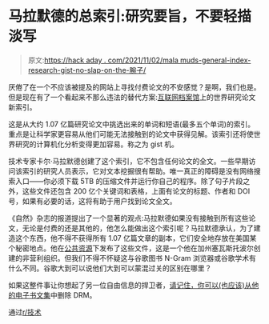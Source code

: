 # 马拉默德的总索引:研究要旨，不要轻描淡写

> 原文:[https://hack aday . com/2021/11/02/mala muds-general-index-research-gist-no-slap-on-the-腕子/](https://hackaday.com/2021/11/02/malamuds-general-index-research-gist-no-slap-on-the-wrist/)

厌倦了在一个不应该被提及的网站上寻找付费论文的不安感觉？是啊，我们也是。但是现在有了一个看起来不那么违法的替代方案:[互联网档案馆](https://archive.org/details/GeneralIndex)上的世界研究论文新索引。

这是从大约 1.07 亿篇研究论文中挑选出来的单词和短语(最多五个单词)的索引。重点是让科学家更容易从他们可能无法接触到的论文中获得见解。该索引还将使世界研究的计算机化分析变得更加容易。称之为 gist 机。

技术专家卡尔·马拉默德创建了这个索引，它不包含任何论文的全文。一些早期访问该索引的研究人员表示，它对文本挖掘很有帮助。唯一真正的障碍是没有网络搜索入口——你必须下载 5TB 的压缩文件并运行你自己的程序。除了句子片段之外，这些文件还包含 200 亿个关键词和表格，上面有论文的标题、作者和 DOI 号，如果有必要的话，这将有助于用户找到论文全文。

《自然》杂志的报道提出了一个显著的观点:马拉默德如果没有接触到所有这些论文，无论是付费的还是其他的，他怎么能做出这个索引呢？马拉默德承认，为了建造这个东西，他不得不获得所有 1.07 亿篇文章的副本，它们安全地存放在美国某个秘密地点。他在[公共资源](https://public.resource.org/about/)下发布了这些文件，这是一个他在加州塞瓦斯托波尔创建的非营利组织。但我们不得不怀疑这与谷歌图书 N-Gram 浏览器或谷歌学术有什么不同。谷歌大到可以说他们大到可以蒙混过关的区别在哪里？

如果这整件事让你想起了另一位自由信息的捍卫者，[请记住，你可以(也应该)从他的电子书文集](https://hackaday.com/2016/06/27/removing-drm-from-aaron-swartzs-ebook/)中删除 DRM。

通过[r/技术](https://www.reddit.com/r/technology/comments/qhpanq/giant_free_index_to_worlds_research_papers/)